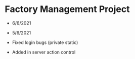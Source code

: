 # Factory Management Project

* 6/6/2021


* 5/6/2021
* Fixed login bugs (private static)
* Added in server action control